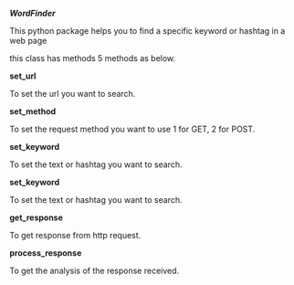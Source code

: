 
*****WordFinder*****


This python package helps you to find a specific keyword or hashtag in a web page

this class has methods 5 methods as below.


**set_url**

To set the url you want to search.

**set_method**

To set the request method you want to use 1 for GET, 2 for POST.

**set_keyword**

To set the text or hashtag you want to search.

**set_keyword**

To set the text or hashtag you want to search.

**get_response**

To get response from http request.

**process_response**

To get the analysis of the response received.
